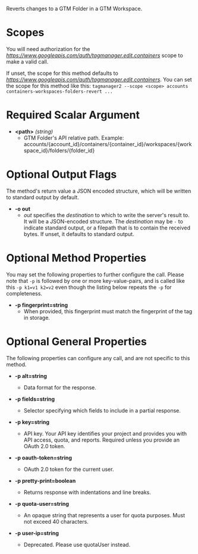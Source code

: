 Reverts changes to a GTM Folder in a GTM Workspace.
# Scopes

You will need authorization for the *https://www.googleapis.com/auth/tagmanager.edit.containers* scope to make a valid call.

If unset, the scope for this method defaults to *https://www.googleapis.com/auth/tagmanager.edit.containers*.
You can set the scope for this method like this: `tagmanager2 --scope <scope> accounts containers-workspaces-folders-revert ...`
# Required Scalar Argument
* **&lt;path&gt;** *(string)*
    - GTM Folder&#39;s API relative path. Example: accounts/{account_id}/containers/{container_id}/workspaces/{workspace_id}/folders/{folder_id}

# Optional Output Flags

The method's return value a JSON encoded structure, which will be written to standard output by default.

* **-o out**
    - *out* specifies the *destination* to which to write the server's result to.
      It will be a JSON-encoded structure.
      The *destination* may be `-` to indicate standard output, or a filepath that is to contain the received bytes.
      If unset, it defaults to standard output.
# Optional Method Properties

You may set the following properties to further configure the call. Please note that `-p` is followed by one 
or more key-value-pairs, and is called like this `-p k1=v1 k2=v2` even though the listing below repeats the
`-p` for completeness.

* **-p fingerprint=string**
    - When provided, this fingerprint must match the fingerprint of the tag in storage.

# Optional General Properties

The following properties can configure any call, and are not specific to this method.

* **-p alt=string**
    - Data format for the response.

* **-p fields=string**
    - Selector specifying which fields to include in a partial response.

* **-p key=string**
    - API key. Your API key identifies your project and provides you with API access, quota, and reports. Required unless you provide an OAuth 2.0 token.

* **-p oauth-token=string**
    - OAuth 2.0 token for the current user.

* **-p pretty-print=boolean**
    - Returns response with indentations and line breaks.

* **-p quota-user=string**
    - An opaque string that represents a user for quota purposes. Must not exceed 40 characters.

* **-p user-ip=string**
    - Deprecated. Please use quotaUser instead.
